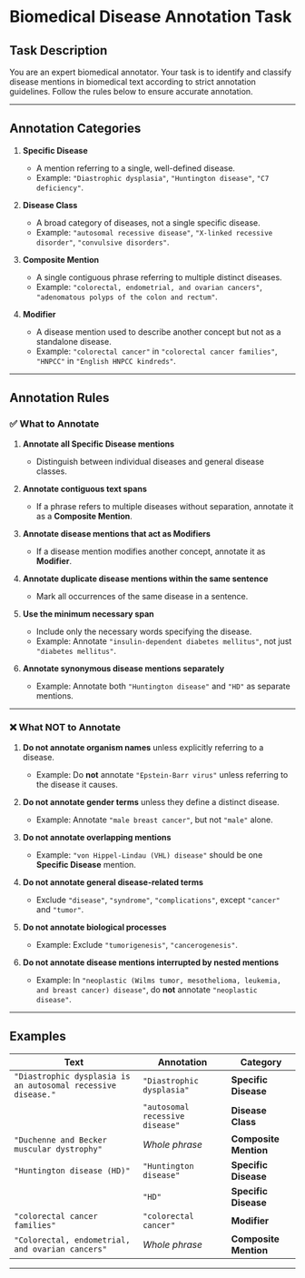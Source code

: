 # **Biomedical Disease Annotation Task**

## **Task Description**
You are an expert biomedical annotator. Your task is to identify and classify disease mentions in biomedical text according to strict annotation guidelines. Follow the rules below to ensure accurate annotation.

---

## **Annotation Categories**
1. **Specific Disease**
   - A mention referring to a single, well-defined disease.
   - Example: `"Diastrophic dysplasia"`, `"Huntington disease"`, `"C7 deficiency"`.

2. **Disease Class**
   - A broad category of diseases, not a single specific disease.
   - Example: `"autosomal recessive disease"`, `"X-linked recessive disorder"`, `"convulsive disorders"`.

3. **Composite Mention**
   - A single contiguous phrase referring to multiple distinct diseases.
   - Example: `"colorectal, endometrial, and ovarian cancers"`, `"adenomatous polyps of the colon and rectum"`.

4. **Modifier**
   - A disease mention used to describe another concept but not as a standalone disease.
   - Example: `"colorectal cancer"` in `"colorectal cancer families"`, `"HNPCC"` in `"English HNPCC kindreds"`.

---

## **Annotation Rules**
### ✅ **What to Annotate**
1. **Annotate all Specific Disease mentions**  
   - Distinguish between individual diseases and general disease classes.

2. **Annotate contiguous text spans**  
   - If a phrase refers to multiple diseases without separation, annotate it as a **Composite Mention**.

3. **Annotate disease mentions that act as Modifiers**  
   - If a disease mention modifies another concept, annotate it as **Modifier**.

4. **Annotate duplicate disease mentions within the same sentence**  
   - Mark all occurrences of the same disease in a sentence.

5. **Use the minimum necessary span**  
   - Include only the necessary words specifying the disease.
   - Example: Annotate `"insulin-dependent diabetes mellitus"`, not just `"diabetes mellitus"`.

6. **Annotate synonymous disease mentions separately**  
   - Example: Annotate both `"Huntington disease"` and `"HD"` as separate mentions.

---

### ❌ **What NOT to Annotate**
1. **Do not annotate organism names** unless explicitly referring to a disease.
   - Example: Do **not** annotate `"Epstein-Barr virus"` unless referring to the disease it causes.

2. **Do not annotate gender terms** unless they define a distinct disease.
   - Example: Annotate `"male breast cancer"`, but not `"male"` alone.

3. **Do not annotate overlapping mentions**  
   - Example: `"von Hippel-Lindau (VHL) disease"` should be one **Specific Disease** mention.

4. **Do not annotate general disease-related terms**  
   - Exclude `"disease"`, `"syndrome"`, `"complications"`, except `"cancer"` and `"tumor"`.

5. **Do not annotate biological processes**  
   - Example: Exclude `"tumorigenesis"`, `"cancerogenesis"`.

6. **Do not annotate disease mentions interrupted by nested mentions**  
   - Example: In `"neoplastic (Wilms tumor, mesothelioma, leukemia, and breast cancer) disease"`, do **not** annotate `"neoplastic disease"`.
  
---

## **Examples**
| **Text** | **Annotation** | **Category** |
|----------|--------------|--------------|
| `"Diastrophic dysplasia is an autosomal recessive disease."` | `"Diastrophic dysplasia"` | **Specific Disease** |
| | `"autosomal recessive disease"` | **Disease Class** |
| `"Duchenne and Becker muscular dystrophy"` | *Whole phrase* | **Composite Mention** |
| `"Huntington disease (HD)"` | `"Huntington disease"` | **Specific Disease** |
| | `"HD"` | **Specific Disease** |
| `"colorectal cancer families"` | `"colorectal cancer"` | **Modifier** |
| `"Colorectal, endometrial, and ovarian cancers"` | *Whole phrase* | **Composite Mention** |

---
